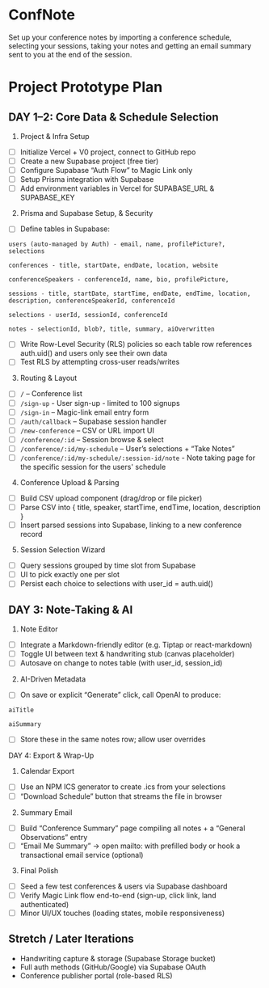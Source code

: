 # ConfNote
Set up your conference notes by importing a conference schedule, selecting your sessions, taking your notes and getting an email summary sent to you at the end of the session.

# Project Prototype Plan

## DAY 1–2: Core Data & Schedule Selection
1. Project & Infra Setup
- [ ] Initialize Vercel + V0 project, connect to GitHub repo
- [ ] Create a new Supabase project (free tier)
- [ ] Configure Supabase “Auth Flow” to Magic Link only
- [ ] Setup Prisma integration with Supabase
- [ ] Add environment variables in Vercel for SUPABASE_URL & SUPABASE_KEY

2. Prisma and Supabase Setup, & Security
- [ ] Define tables in Supabase:

```
users (auto-managed by Auth) - email, name, profilePicture?, selections

conferences - title, startDate, endDate, location, website

conferenceSpeakers - conferenceId, name, bio, profilePicture,

sessions - title, startDate, startTime, endDate, endTime, location, description, conferenceSpeakerId, conferenceId

selections - userId, sessionId, conferenceId

notes - selectionId, blob?, title, summary, aiOverwritten
```

- [ ] Write Row-Level Security (RLS) policies so each table row references auth.uid() and users only see their own data
- [ ] Test RLS by attempting cross-user reads/writes

3. Routing & Layout
- [ ] `/` – Conference list
- [ ] `/sign-up` - User sign-up - limited to 100 signups
- [ ] `/sign-in` – Magic-link email entry form
- [ ] `/auth/callback` – Supabase session handler
- [ ] `/new-conference` – CSV or URL import UI
- [ ] `/conference/:id` – Session browse & select
- [ ] `/conference/:id/my-schedule` – User’s selections + “Take Notes”
- [ ] `/conference/:id/my-schedule/:session-id/note` - Note taking page for the specific session for the users' schedule

4. Conference Upload & Parsing
- [ ] Build CSV upload component (drag/drop or file picker)
- [ ] Parse CSV into { title, speaker, startTime, endTime, location, description }
- [ ] Insert parsed sessions into Supabase, linking to a new conference record

5. Session Selection Wizard
- [ ] Query sessions grouped by time slot from Supabase
- [ ] UI to pick exactly one per slot
- [ ] Persist each choice to selections with user_id = auth.uid()

## DAY 3: Note-Taking & AI
1. Note Editor
- [ ] Integrate a Markdown-friendly editor (e.g. Tiptap or react-markdown)
- [ ] Toggle UI between text & handwriting stub (canvas placeholder)
- [ ] Autosave on change to notes table (with user_id, session_id)

2. AI-Driven Metadata
- [ ] On save or explicit “Generate” click, call OpenAI to produce:
```
aiTitle

aiSummary
```
- [ ] Store these in the same notes row; allow user overrides

DAY 4: Export & Wrap-Up
1. Calendar Export
- [ ] Use an NPM ICS generator to create .ics from your selections
- [ ] “Download Schedule” button that streams the file in browser

2. Summary Email
- [ ] Build “Conference Summary” page compiling all notes + a “General Observations” entry
- [ ] “Email Me Summary” → open mailto: with prefilled body or hook a transactional email service (optional)

3. Final Polish
- [ ] Seed a few test conferences & users via Supabase dashboard
- [ ] Verify Magic Link flow end-to-end (sign-up, click link, land authenticated)
- [ ] Minor UI/UX touches (loading states, mobile responsiveness)

## Stretch / Later Iterations
- Handwriting capture & storage (Supabase Storage bucket)
- Full auth methods (GitHub/Google) via Supabase OAuth
- Conference publisher portal (role-based RLS)
